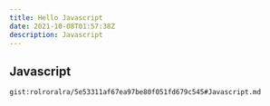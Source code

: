 ```yaml
---
title: Hello Javascript
date: 2021-10-08T01:57:38Z
description: Javascript
---
```


## Javascript
`gist:rolroralra/5e53311af67ea97be80f051fd679c545#Javascript.md`
